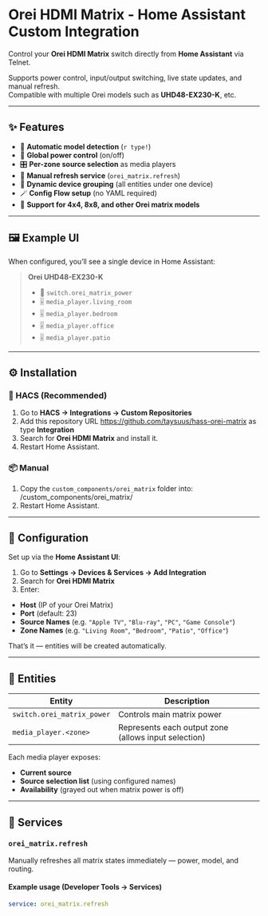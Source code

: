 # Orei HDMI Matrix - Home Assistant Custom Integration

Control your **Orei HDMI Matrix** switch directly from **Home Assistant** via Telnet.

Supports power control, input/output switching, live state updates, and manual refresh.  
Compatible with multiple Orei models such as **UHD48-EX230-K**, etc.

---

## ✨ Features

- 🧠 **Automatic model detection** (`r type!`)
- 🔌 **Global power control** (on/off)
- 🎛 **Per-zone source selection** as media players
- 🔄 **Manual refresh service** (`orei_matrix.refresh`)
- 🧩 **Dynamic device grouping** (all entities under one device)
- 🪄 **Config Flow setup** (no YAML required)
- 🧰 **Support for 4x4, 8x8, and other Orei matrix models**

---

## 🖼 Example UI

When configured, you’ll see a single device in Home Assistant:

> **Orei UHD48-EX230-K**
>
> - 🔌 `switch.orei_matrix_power`
> - 🎚 `media_player.living_room`
> - 🎚 `media_player.bedroom`
> - 🎚 `media_player.office`
> - 🎚 `media_player.patio`

---

## ⚙️ Installation

### 🧩 HACS (Recommended)

1. Go to **HACS → Integrations → Custom Repositories**
2. Add this repository URL https://github.com/taysuus/hass-orei-matrix as type **Integration**
3. Search for **Orei HDMI Matrix** and install it.
4. Restart Home Assistant.

### 📦 Manual

1. Copy the `custom_components/orei_matrix` folder into: <config>/custom_components/orei_matrix/
2. Restart Home Assistant.

---

## 🧠 Configuration

Set up via the **Home Assistant UI**:

1. Go to **Settings → Devices & Services → Add Integration**
2. Search for **Orei HDMI Matrix**
3. Enter:

- **Host** (IP of your Orei Matrix)
- **Port** (default: 23)
- **Source Names** (e.g. `"Apple TV"`, `"Blu-ray"`, `"PC"`, `"Game Console"`)
- **Zone Names** (e.g. `"Living Room"`, `"Bedroom"`, `"Patio"`, `"Office"`)

That’s it — entities will be created automatically.

---

## 🧩 Entities

| Entity                     | Description                                          |
| -------------------------- | ---------------------------------------------------- |
| `switch.orei_matrix_power` | Controls main matrix power                           |
| `media_player.<zone>`      | Represents each output zone (allows input selection) |

Each media player exposes:

- **Current source**
- **Source selection list** (using configured names)
- **Availability** (grayed out when matrix power is off)

---

## 🧰 Services

### `orei_matrix.refresh`

Manually refreshes all matrix states immediately — power, model, and routing.

#### Example usage (Developer Tools → Services)

```yaml
service: orei_matrix.refresh
```
